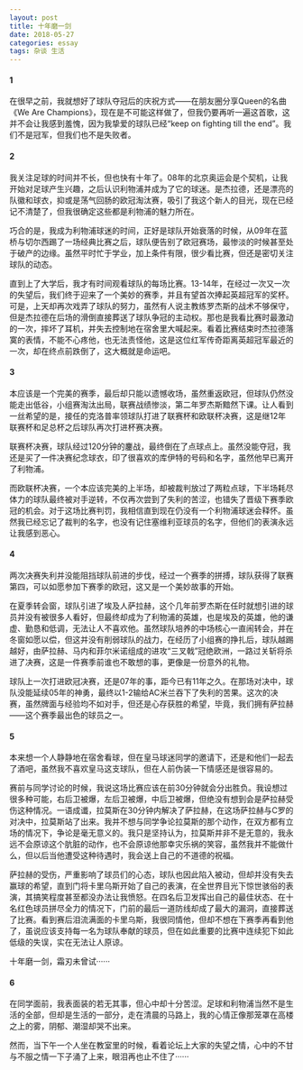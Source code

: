 ```yaml
---
layout: post
title: 十年磨一剑 
date: 2018-05-27
categories: essay
tags: 杂谈 生活
---
```


#### 1
在很早之前，我就想好了球队夺冠后的庆祝方式——在朋友圈分享Queen的名曲《We Are Champions》，现在是不可能这样做了，但我仍要再听一遍这首歌，这并不会让我感到羞愧，因为我挚爱的球队已经“keep on fighting till the end”。我们不是冠军，但我们也不是失败者。

#### 2
我关注足球的时间并不长，但也快有十年了。08年的北京奥运会是个契机，让我开始对足球产生兴趣，之后认识利物浦并成为了它的球迷。是杰拉德，还是漂亮的队徽和球衣，抑或是荡气回肠的欧冠淘汰赛，吸引了我这个新人的目光，现在已经记不清楚了，但我很确定这些都是利物浦的魅力所在。

巧合的是，我成为利物浦球迷的时间，正好是球队开始衰落的时候，从09年在蓝桥与切尔西踢了一场经典比赛之后，球队便告别了欧冠赛场，最惨淡的时候甚至处于破产的边缘。虽然平时忙于学业，加上条件有限，很少看比赛，但还是密切关注球队的动态。

直到上了大学后，我才有时间观看球队的每场比赛。13-14年，在经过一次又一次的失望后，我们终于迎来了一个美妙的赛季，并且有望首次捧起英超冠军的奖杯。可是，上天却再次戏弄了球队的努力，虽然有人说主教练罗杰斯的战术不够保守，但是杰拉德在后场的滑倒直接葬送了球队争冠的主动权。那也是我看比赛时最激动的一次，摔坏了耳机，并失去控制地在宿舍里大喊起来。看着比赛结束时杰拉德落寞的表情，不能不心疼他，也无法责怪他，这是这位红军传奇距离英超冠军最近的一次，却在终点前跌倒了，这大概就是命运吧。

#### 3
本应该是一个完美的赛季，最后却只能以遗憾收场，虽然重返欧冠，但球队仍然没能走出低谷，小组赛淘汰出局，联赛战绩惨淡，第二年罗杰斯黯然下课。让人看到一丝希望的是，接任的克洛普率领球队打进了联赛杯和欧联杯决赛，这是继12年联赛杯和足总杯之后球队再次打进杯赛决赛。

联赛杯决赛，球队经过120分钟的鏖战，最终倒在了点球点上。虽然没能夺冠，我还是买了一件决赛纪念球衣，印了很喜欢的库伊特的号码和名字，虽然他早已离开了利物浦。

而欧联杯决赛，一个本应该完美的上半场，却被裁判放过了两粒点球，下半场耗尽体力的球队最终被对手逆转，不仅再次尝到了失利的苦涩，也错失了晋级下赛季欧冠的机会。对于这场比赛判罚，我相信直到现在仍没有一个利物浦球迷会释怀。虽然我已经忘记了裁判的名字，也没有记住塞维利亚球员的名字，但他们的表演永远让我感到恶心。

#### 4
两次决赛失利并没能阻挡球队前进的步伐，经过一个赛季的拼搏，球队获得了联赛第四，可以如愿参加下赛季的欧冠，这又是一个美妙故事的开始。

在夏季转会窗，球队引进了埃及人萨拉赫，这个几年前罗杰斯在任时就想引进的球员并没有被很多人看好，但最终却成为了利物浦的英雄，也是埃及的英雄，他的谦虚、勤恳和低调，无法让人不喜欢他。虽然球队培养的中场核心一直闹转会，并在冬窗如愿以偿，但这并没有削弱球队的战力，在经历了小组赛的挣扎后，球队越踢越好，由萨拉赫、马内和菲尔米诺组成的进攻“三叉戟”冠绝欧洲，一路过关斩将杀进了决赛，这是一件赛季前谁也不敢想的事，更像是一份意外的礼物。

球队上一次打进欧冠决赛，还是07年的事，距今已有11年之久。在那场对决中，球队没能延续05年的神勇，最终以1-2输给AC米兰吞下了失利的苦果。这次的决赛，虽然牌面与经验均不如对手，但还是心存获胜的希望，毕竟，我们拥有萨拉赫——这个赛季最出色的球员之一。

#### 5
本来想一个人静静地在宿舍看球，但在皇马球迷同学的邀请下，还是和他们一起去了酒吧，虽然我不喜欢皇马这支球队，但在人前伪装一下情感还是很容易的。

赛前与同学讨论的时候，我说这场比赛应该在前30分钟就会分出胜负。我设想过很多种可能，右后卫被爆，左后卫被爆，中后卫被爆，但绝没有想到会是萨拉赫受伤这种情况。一语成谶，拉莫斯在30分钟内解决了萨拉赫，在这场萨拉赫与C罗的对决中，拉莫斯站了出来。我并不想与同学争论拉莫斯的那个动作，在双方都有立场的情况下，争论是毫无意义的。我只是坚持认为，拉莫斯并非不是无意的，我永远不会原谅这个肮脏的动作，也不会原谅他那幸灾乐祸的笑容，虽然我并不能做什么，但以后当他遭受这种待遇时，我会送上自己的不道德的祝福。

萨拉赫的受伤，严重影响了球员们的心态，球队也因此陷入被动，但却并没有失去赢球的希望，直到门将卡里乌斯开始了自己的表演，在全世界目光下惊世骇俗的表演，其搞笑程度甚至都没办法让我愤怒。在四名后卫发挥出自己的最佳状态、在十名红色球员拼尽全力的情况下，门前的最后一道防线却成了最大的漏洞，直接葬送了比赛。看到赛后泪流满面的卡里乌斯，我很同情他，但却不想在下赛季再看到他了，虽说应该支持每一名为球队奉献的球员，但在如此重要的比赛中连续犯下如此低级的失误，实在无法让人原谅。

十年磨一剑，霜刃未曾试······

#### 6
在同学面前，我表面装的若无其事，但心中却十分苦涩。足球和利物浦当然不是生活的全部，但却是生活的一部分，走在清晨的马路上，我的心情正像那笼罩在高楼之上的雾，阴郁、潮湿却哭不出来。

然而，当下午一个人坐在教室里的时候，看着论坛上大家的失望之情，心中的不甘与不服之情一下子涌了上来，眼泪再也止不住了······